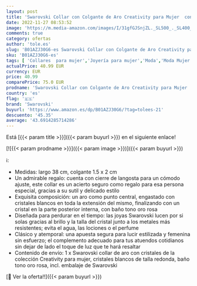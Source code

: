```yaml
---
layout: post
title: 'Swarovski Collar con Colgante de Aro Creativity para Mujer  con Cristales Blancos  Baño Tono Oro Rosa  Colección Creativity de Swarovski'
date: 2022-11-27 08:53:52
image: 'https://m.media-amazon.com/images/I/31gfGJSnjZL._SL500_._SL400_.jpg'
comments: true
category: ofertas
author: 'tole.es'
slug: 'B01AZJ30G6-es Swarovski Collar con Colgante de Aro Creativity para Mujer...'
sku: 'B01AZJ30G6-es'
tags: [ 'Collares  para mujer','Joyería para mujer','Moda','Moda Mujer','swarovski','🇪🇸', ]
actualPrice: 40.99 EUR
currency: EUR
price: 40.99
comparePrice: 75.0 EUR
prodname: 'Swarovski Collar con Colgante de Aro Creativity para Mujer  con Cristales Blancos  Baño Tono Oro Rosa  Colección Creativity de Swarovski'
country: 'es'
flag: '🇪🇸'
brand: 'Swarovski'
buyurl: 'https://www.amazon.es/dp/B01AZJ30G6/?tag=tolees-21'
descuento: '45.35'
average: '43.6914285714286'
---
```


Está [{{< param title >}}]({{< param buyurl >}}) en el siguiente enlace!

[![{{< param prodname >}}]({{< param image >}})]({{< param buyurl >}})

ℹ️:

- Medidas: largo 38 cm, colgante 1.5 x 2 cm
- Un admirable regalo: cuenta con cierre de langosta para un cómodo ajuste, este collar es un acierto seguro como regalo para esa persona especial, gracias a su sutil y delicado estilo
- Exquisita composición: un aro como punto central, engastado con cristales blancos en toda la extensión del mismo, finalizando con un cristal en la parte posterior interna, con baño tono oro rosa
- Diseñada para perdurar en el tiempo: las joyas Swarovski lucen por si solas gracias al brillo y la talla del cristal junto a los metales más resistentes; evita el agua, las lociones o el perfume
- Clásico y atemporal: una apuesta segura para lucir estilizada y femenina sin esfuerzo; el complemento adecuado para tus atuendos cotidianos sin dejar de lado el toque de luz que te hará resaltar
- Contenido de envío: 1 x Swarovski collar de aro con cristales de la colección Creativity para mujer, cristales blancos de talla redonda, baño tono oro rosa, incl. embalaje de Swarovski

[🛒 Ver la oferta!!]({{< param buyurl >}})

